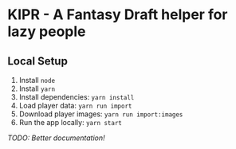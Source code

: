 # KIPR - A Fantasy Draft helper for lazy people

## Local Setup

1. Install `node`
2. Install `yarn`
3. Install dependencies: `yarn install`
4. Load player data: `yarn run import`
5. Download player images: `yarn run import:images`
6. Run the app locally: `yarn start`

_TODO: Better documentation!_

